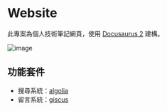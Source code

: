 # Website

此專案為個人技術筆記網頁，使用 [Docusaurus 2](https://docusaurus.io/) 建構。

![image](https://img.onl/VPkoZi)

## 功能套件

- 搜尋系統：[algolia](https://www.algolia.com/)
- 留言系統：[giscus](https://giscus.app/zh-TW)

